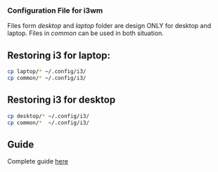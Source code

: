 ### Configuration File for i3wm
Files form *desktop* and *laptop* folder are design ONLY for desktop and laptop.
Files in *common* can be used in both situation.

## Restoring i3 for laptop:
```bash
cp laptop/* ~/.config/i3/
cp common/* ~/.config/i3/
``` 

## Restoring i3 for desktop
```bash
cp desktop/* ~/.config/i3/
cp common/*  ~/.config/i3/
``` 

## Guide
Complete guide [here](http://gist.github.com/AndreaGhizzoni/1e339ab4b7470438b875)
